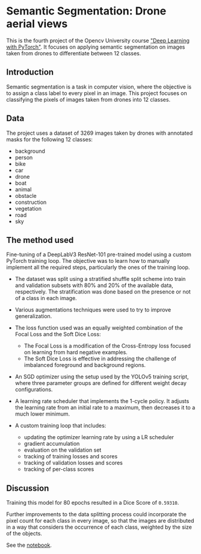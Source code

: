 # Semantic Segmentation: Drone aerial views

This is the fourth project of the Opencv University course ["Deep Learning with PyTorch"](https://opencv.org/university/deep-learning-with-pytorch/).
It focuses on applying semantic segmentation on images taken from drones to differentiate between 12 classes.


## Introduction

Semantic segmentation is a task in computer vision, where the objective is to assign a class label to every pixel in an 
image. This project focuses on classifying the pixels of images taken from drones into 12 classes.


## Data

The project uses a dataset of 3269 images taken by drones with annotated masks for the following 12 classes:
- background
- person
- bike
- car
- drone
- boat
- animal
- obstacle
- construction
- vegetation
- road
- sky


## The method used

Fine-tuning of a DeepLabV3 ResNet-101 pre-trained model using a custom PyTorch training loop. The objective was to learn
how to manually implement all the required steps, particularly the ones of the training loop.

- The dataset was split using a stratified shuffle split scheme into train and validation subsets with 80% and 20% of the 
available data, respectively. The stratification was done based on the presence or not of a class in each image. 

- Various augmentations techniques were used to try to improve generalization.

- The loss function used was an equally weighted combination of the Focal Loss and the Soft Dice Loss:
  - The Focal Loss is a modification of the Cross-Entropy loss focused on learning from hard negative examples.
  - The Soft Dice Loss is effective in addressing the challenge of imbalanced foreground and background regions.

- An SGD optimizer using the setup used by the YOLOv5 training script, where three parameter groups are defined for 
different weight decay configurations.

- A learning rate scheduler that implements the 1-cycle policy. It adjusts the learning rate from an initial rate to a 
maximum, then decreases it to a much lower minimum.

- A custom training loop that includes:
    - updating the optimizer learning rate by using a LR scheduler
    - gradient accumulation
    - evaluation on the validation set
    - tracking of training losses and scores
    - tracking of validation losses and scores
    - tracking of per-class scores


## Discussion

Training this model for 80 epochs resulted in a Dice Score of `0.59310`.

Further improvements to the data splitting process could incorporate the pixel count for each class in every image, 
so that the images are distributed in a way that considers the occurrence of each class, weighted by the size of 
the objects.

See the [notebook](project-4-deep-learning-with-pytorch-2024.ipynb).